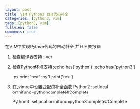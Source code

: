 ```yaml
---
layout: post
title: VIM Python3 自动代码补全
categories: [python3, vim]
tags: [python3, vim]
fullview: false
comments: true
---
```


在VIM中实现Python代码的自动补全 并且不要报错

1. 检查编译器支持
	: ver

2. 检查Python环境支持
	:echo has('python')
	:echo has('python3')

	:py print 'test'
	:py3 print('test')

3. 在_vimrc中设置匹配的补全函数
	Python2
	:setlocal omnifunc=pythoncomplete#Complete

	Python3
	:setlocal omnifunc=python3complete#Complete


